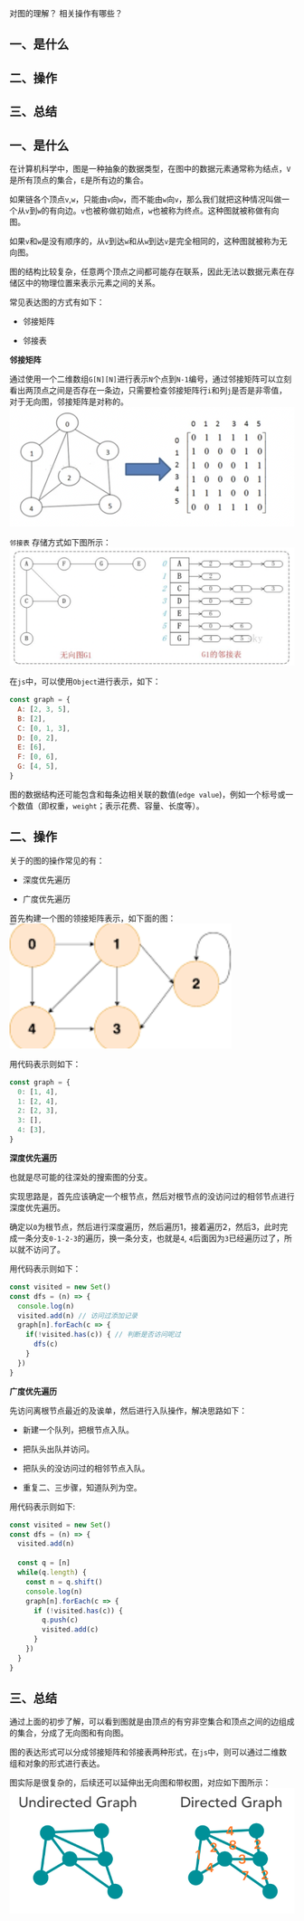 对图的理解？
相关操作有哪些？

## 一、是什么
## 二、操作
## 三、总结

## 一、是什么

在计算机科学中，图是一种抽象的数据类型，在图中的数据元素通常称为结点，`V`是所有顶点的集合，`E`是所有边的集合。

如果链各个顶点`v`,`w`，只能由`v`向`w`，而不能由`w`向`v`，那么我们就把这种情况叫做一个从`v`到`w`的有向边。`v`也被称做初始点，`w`也被称为终点。这种图就被称做有向图。

如果`v`和`w`是没有顺序的，从`v`到达`w`和从`w`到达`v`是完全相同的，这种图就被称为无向图。

图的结构比较复杂，任意两个顶点之间都可能存在联系，因此无法以数据元素在存储区中的物理位置来表示元素之间的关系。

常见表达图的方式有如下：

- 邻接矩阵

- 邻接表

**邻接矩阵**

通过使用一个二维数组`G[N][N]`进行表示`N`个点到`N-1`编号，通过邻接矩阵可以立刻看出两顶点之间是否存在一条边，只需要检查邻接矩阵行`i`和列`j`是否是非零值，对于无向图，邻接矩阵是对称的。
![邻接矩阵](../images/算法与数据结构/对图的理解和相关操作有哪些/1.png)

`邻接表`
存储方式如下图所示：
![邻接表](../images/算法与数据结构/对图的理解和相关操作有哪些/2.png)

在`js`中，可以使用`Object`进行表示，如下：
```js
const graph = {
  A: [2, 3, 5],
  B: [2],
  C: [0, 1, 3],
  D: [0, 2],
  E: [6],
  F: [0, 6],
  G: [4, 5],
}
```
图的数据结构还可能包含和每条边相关联的数值(`edge value`)，例如一个标号或一个数值（即权重，`weight`；表示花费、容量、长度等）。

## 二、操作

关于的图的操作常见的有：

- 深度优先遍历

- 广度优先遍历

首先构建一个图的领接矩阵表示，如下面的图：
![领接矩阵](../images/算法与数据结构/对图的理解和相关操作有哪些/3.png)

用代码表示则如下：
```js
const graph = {
  0: [1, 4],
  1: [2, 4],
  2: [2, 3],
  3: [],
  4: [3],
}
```
**深度优先遍历**

也就是尽可能的往深处的搜索图的分支。

实现思路是，首先应该确定一个根节点，然后对根节点的没访问过的相邻节点进行深度优先遍历。

确定以`0`为根节点，然后进行深度遍历，然后遍历1，接着遍历2，然后3，此时完成一条分支`0-1-2-3`的遍历，换一条分支，也就是`4`, `4`后面因为`3`已经遍历过了，所以就不访问了。

用代码表示则如下：
```js
const visited = new Set()
const dfs = (n) => {
  console.log(n)
  visited.add(n) // 访问过添加记录
  graph[n].forEach(c => {
    if(!visited.has(c)) { // 判断是否访问呢过
      dfs(c)
    }
  })
}
```
**广度优先遍历**

先访问离根节点最近的及诶单，然后进行入队操作，解决思路如下：

- 新建一个队列，把根节点入队。

- 把队头出队并访问。

- 把队头的没访问过的相邻节点入队。

- 重复二、三步骤，知道队列为空。

用代码表示则如下:
```js
const visited = new Set()
const dfs = (n) => {
  visited.add(n)

  const q = [n]
  while(q.length) {
    const n = q.shift()
    console.log(n)
    graph[n].forEach(c => {
      if (!visited.has(c)) {
        q.push(c)
        visited.add(c)
      }
    })
  }
}
```

## 三、总结

通过上面的初步了解，可以看到图就是由顶点的有穷非空集合和顶点之间的边组成的集合，分成了无向图和有向图。

图的表达形式可以分成邻接矩阵和邻接表两种形式，在`js`中，则可以通过二维数组和对象的形式进行表达。

图实际是很复杂的，后续还可以延伸出无向图和带权图，对应如下图所示：
![无向图 和 带权图](../images/算法与数据结构/对图的理解和相关操作有哪些/4.png)